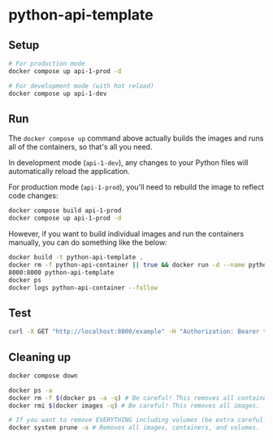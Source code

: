 # python-api-template

## Setup
```bash
# For production mode
docker compose up api-1-prod -d

# For development mode (with hot reload)
docker compose up api-1-dev
```

## Run
The `docker compose up` command above actually builds the images and runs all of the containers, so that's all you need.

In development mode (`api-1-dev`), any changes to your Python files will automatically reload the application.

For production mode (`api-1-prod`), you'll need to rebuild the image to reflect code changes:
```bash
docker compose build api-1-prod
docker compose up api-1-prod -d
```

However, if you want to build individual images and run the containers manually, you can do 
something like the below:
```bash
docker build -t python-api-template .
docker rm -f python-api-container || true && docker run -d --name python-api-container -p 
8000:8000 python-api-template
docker ps
docker logs python-api-container --follow
```

## Test
```bash
curl -X GET "http://localhost:8000/example" -H "Authorization: Bearer token"
```

## Cleaning up
```bash
docker compose down

docker ps -a
docker rm -f $(docker ps -a -q) # Be careful! This removes all containers.
docker rmi $(docker images -q) # Be careful! This removes all images.

# If you want to remove EVERYTHING including volumes (be extra careful!) you can just do:
docker system prune -a # Removes all images, containers, and volumes.
```